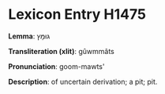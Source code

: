# Lexicon Entry H1475

**Lemma**: גּוּמָּץ

**Transliteration (xlit)**: gûwmmâts

**Pronunciation**: goom-mawts'

**Description**:
of uncertain derivation; a pit; pit.
